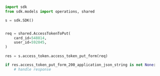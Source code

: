 <!-- Start SDK Example Usage -->
```python
import sdk
from sdk.models import operations, shared

s = sdk.SDK()


req = shared.AccessTokenToPut(
    card_id=548814,
    user_id=592845,
)
    
res = s.access_token.access_token_put_form(req)

if res.access_token_put_form_200_application_json_string is not None:
    # handle response
```
<!-- End SDK Example Usage -->
